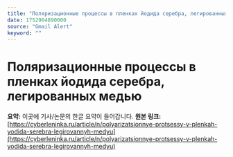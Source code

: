 ```yaml
---
title: "Поляризационные процессы в пленках йодида серебра, легированных медью"
date: 1752904890000
source: "Gmail Alert"
keyword: ""
---
```

# Поляризационные процессы в пленках йодида серебра, легированных медью
**요약:** 이곳에 기사/논문의 한글 요약이 들어갑니다.
**원본 링크:** [https://cyberleninka.ru/article/n/polyarizatsionnye-protsessy-v-plenkah-yodida-serebra-legirovannyh-medyu](https://cyberleninka.ru/article/n/polyarizatsionnye-protsessy-v-plenkah-yodida-serebra-legirovannyh-medyu)
